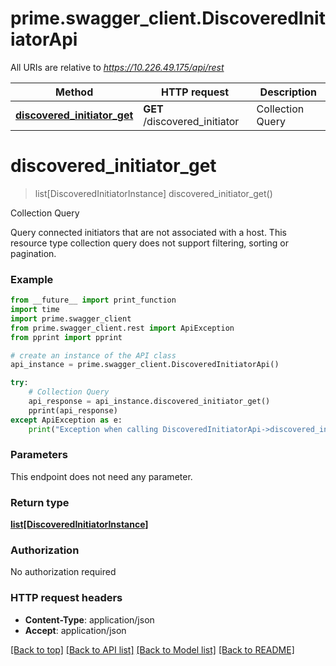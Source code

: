 # prime.swagger_client.DiscoveredInitiatorApi

All URIs are relative to *https://10.226.49.175/api/rest*

Method | HTTP request | Description
------------- | ------------- | -------------
[**discovered_initiator_get**](DiscoveredInitiatorApi.md#discovered_initiator_get) | **GET** /discovered_initiator | Collection Query


# **discovered_initiator_get**
> list[DiscoveredInitiatorInstance] discovered_initiator_get()

Collection Query

Query connected initiators that are not associated with a host.  This resource type collection query does not support filtering, sorting or pagination.

### Example
```python
from __future__ import print_function
import time
import prime.swagger_client
from prime.swagger_client.rest import ApiException
from pprint import pprint

# create an instance of the API class
api_instance = prime.swagger_client.DiscoveredInitiatorApi()

try:
    # Collection Query
    api_response = api_instance.discovered_initiator_get()
    pprint(api_response)
except ApiException as e:
    print("Exception when calling DiscoveredInitiatorApi->discovered_initiator_get: %s\n" % e)
```

### Parameters
This endpoint does not need any parameter.

### Return type

[**list[DiscoveredInitiatorInstance]**](DiscoveredInitiatorInstance.md)

### Authorization

No authorization required

### HTTP request headers

 - **Content-Type**: application/json
 - **Accept**: application/json

[[Back to top]](#) [[Back to API list]](../README.md#documentation-for-api-endpoints) [[Back to Model list]](../README.md#documentation-for-models) [[Back to README]](../README.md)

